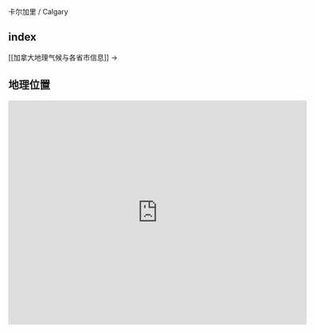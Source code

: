
卡尔加里 / Calgary

## index

[[加拿大地理气候与各省市信息]] ->

## 地理位置

<iframe src="https://www.google.com/maps/embed?pb=!1m18!1m12!1m3!1d321202.81347908446!2d-114.36801288305924!3d51.027288332616564!2m3!1f0!2f0!3f0!3m2!1i1024!2i768!4f13.1!3m3!1m2!1s0x537170039f843fd5%3A0x266d3bb1b652b63a!2z5Yqg5ou_5aSn6Im-5Lyv5aGU55yB5Y2h5bCU5Yqg6YeM!5e0!3m2!1szh-CN!2sus!4v1676450448547!5m2!1szh-CN!2sus" width="600" height="450" style="border:0;" allowfullscreen="" loading="lazy" referrerpolicy="no-referrer-when-downgrade"></iframe>
